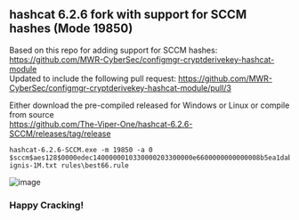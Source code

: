 ## hashcat 6.2.6 fork with support for SCCM hashes (Mode 19850)
Based on this repo for adding support for SCCM hashes: https://github.com/MWR-CyberSec/configmgr-cryptderivekey-hashcat-module <br />
Updated to include the following pull request: https://github.com/MWR-CyberSec/configmgr-cryptderivekey-hashcat-module/pull/3 <br />

Either download the pre-compiled released for Windows or Linux or compile from source <br />
https://github.com/The-Viper-One/hashcat-6.2.6-SCCM/releases/tag/release

```
hashcat-6.2.6-SCCM.exe -m 19850 -a 0 $sccm$aes128$0000edec1400000010330000203300000e6600000000000008b5ea1dab29bdd0de62e6506b108b5c ignis-1M.txt rules\best66.rule
```

![image](https://github.com/The-Viper-One/hashcat-6.2.6-SCCM/assets/68926315/f409e945-a400-471d-ae46-385f88c2b85e)


### Happy Cracking!
